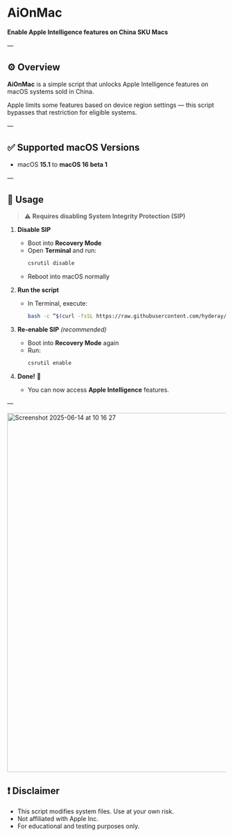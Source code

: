 # AiOnMac

**Enable Apple Intelligence features on China SKU Macs**

—

## ⚙️ Overview

**AiOnMac** is a simple script that unlocks Apple Intelligence features on macOS systems sold in China.

Apple limits some features based on device region settings — this script bypasses that restriction for eligible systems.

—

## ✅ Supported macOS Versions

- macOS **15.1** to **macOS 16 beta 1**

—

## 🚀 Usage

> ⚠️ **Requires disabling System Integrity Protection (SIP)**

1. **Disable SIP**  
   - Boot into **Recovery Mode**
   - Open **Terminal** and run:
     ```bash
     csrutil disable
     ```
   - Reboot into macOS normally

2. **Run the script**
   - In Terminal, execute:
     ```bash
     bash -c “$(curl -fsSL https://raw.githubusercontent.com/hyderay/AiOnMac/main/ai_on_mac.sh)”
     ```

3. **Re-enable SIP** *(recommended)*  
   - Boot into **Recovery Mode** again
   - Run:
     ```bash
     csrutil enable
     ```

4. **Done!** 🎉  
   - You can now access **Apple Intelligence** features.


—

<img width="827" alt="Screenshot 2025-06-14 at 10 16 27" src="https://github.com/user-attachments/assets/22aac919-aaf6-4c8c-90fe-b54e06de9dae" />


## ❗ Disclaimer

- This script modifies system files. Use at your own risk.
- Not affiliated with Apple Inc.
- For educational and testing purposes only.
